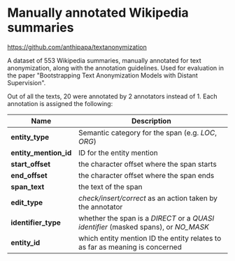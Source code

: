 # Manually annotated Wikipedia summaries

https://github.com/anthipapa/textanonymization

A dataset of 553 Wikipedia summaries, manually annotated for text anonymization, along with the annotation guidelines. Used for evaluation in the paper "Bootstrapping Text Anonymization Models with Distant Supervision".

Out of all the texts, 20 were annotated by 2 annotators instead of 1. Each annotation is assigned the following:

| Name | Description |
| --- | --- |
| **entity_type** | Semantic category for the span (e.g. *LOC*, *ORG*) |
| **entity_mention_id** | ID for the entity mention |
| **start_offset** | the character offset where the span starts |
| **end_offset** | the character offset where the span ends|
| **span_text** | the text of the span |
| **edit_type** | *check/insert/correct* as an action taken by the annotator |
| **identifier_type** | whether the span is a *DIRECT* or a *QUASI identifier* (masked spans), or *NO_MASK* |
| **entity_id** | which entity mention ID the entity relates to as far as meaning is concerned |
